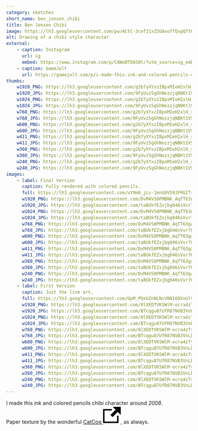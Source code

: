 ```yaml
---
category: sketches
short_name: ben_jensen_chibi
title: Ben Jensen Chibi
image: https://lh3.googleusercontent.com/pw/ACtC-3cef21xZSGAxoffQvpQ7t6Dsjm-oay4SS8zsqVWRsn1ht0aG22CykfBGh3jj_VmaLaJTjKUvlYtbG2Fj9lUJtVnCURib1-ZTRLY3mB7E8NaPPHNE2aymcPW4UQh0Jm9lrXUQ3Or4gbp2IdmYzxVAcGm=w1200-h630-no?authuser=0
alt: Drawing of a chibi style character
external:
    - caption: Instagram
      url: ig
      embed: https://www.instagram.com/p/CAWoBTDAS0t/?utm_source=ig_embed&amp;utm_campaign=loading
    - caption: GameJolt
      url: https://gamejolt.com/p/i-made-this-ink-and-colored-pencils-chibi-character-around-2008-p-dudnjtzh
thumbs:
    w1920_PNG: https://lh3.googleusercontent.com/g2b7yXYxzIBpxMIeH2xlH_sENiIj-3r9xI5ct7kgXkBttN3QZaWgBha0TXt-mzJ6A0ot8KRXaVQpRhxwxnSAGBQduFjWCmr5C2ZgxvXhUPCrICfJ6SiMmcT4NGOdtbx47IO-C_5zsQ=w355
    w1920_JPG: https://lh3.googleusercontent.com/9FyUvz5gGhNezzjqNBKt1V5vtzQfRSkL_71Bh1hcNRHqkbOPv5Hcb9qQr4luMKhFWHIJfn9JgEHGZYK5bTSuEVJF2xyZIxCb5PlYLTpUwyDQ0iE7YVU31NdqoB9jm9x5GH9J3q4dCA=w355
    w1024_PNG: https://lh3.googleusercontent.com/g2b7yXYxzIBpxMIeH2xlH_sENiIj-3r9xI5ct7kgXkBttN3QZaWgBha0TXt-mzJ6A0ot8KRXaVQpRhxwxnSAGBQduFjWCmr5C2ZgxvXhUPCrICfJ6SiMmcT4NGOdtbx47IO-C_5zsQ=w284
    w1024_JPG: https://lh3.googleusercontent.com/9FyUvz5gGhNezzjqNBKt1V5vtzQfRSkL_71Bh1hcNRHqkbOPv5Hcb9qQr4luMKhFWHIJfn9JgEHGZYK5bTSuEVJF2xyZIxCb5PlYLTpUwyDQ0iE7YVU31NdqoB9jm9x5GH9J3q4dCA=w284
    w768_PNG: https://lh3.googleusercontent.com/g2b7yXYxzIBpxMIeH2xlH_sENiIj-3r9xI5ct7kgXkBttN3QZaWgBha0TXt-mzJ6A0ot8KRXaVQpRhxwxnSAGBQduFjWCmr5C2ZgxvXhUPCrICfJ6SiMmcT4NGOdtbx47IO-C_5zsQ=w213
    w768_JPG: https://lh3.googleusercontent.com/9FyUvz5gGhNezzjqNBKt1V5vtzQfRSkL_71Bh1hcNRHqkbOPv5Hcb9qQr4luMKhFWHIJfn9JgEHGZYK5bTSuEVJF2xyZIxCb5PlYLTpUwyDQ0iE7YVU31NdqoB9jm9x5GH9J3q4dCA=w213
    w600_PNG: https://lh3.googleusercontent.com/g2b7yXYxzIBpxMIeH2xlH_sENiIj-3r9xI5ct7kgXkBttN3QZaWgBha0TXt-mzJ6A0ot8KRXaVQpRhxwxnSAGBQduFjWCmr5C2ZgxvXhUPCrICfJ6SiMmcT4NGOdtbx47IO-C_5zsQ=w166
    w600_JPG: https://lh3.googleusercontent.com/9FyUvz5gGhNezzjqNBKt1V5vtzQfRSkL_71Bh1hcNRHqkbOPv5Hcb9qQr4luMKhFWHIJfn9JgEHGZYK5bTSuEVJF2xyZIxCb5PlYLTpUwyDQ0iE7YVU31NdqoB9jm9x5GH9J3q4dCA=w166
    w411_PNG: https://lh3.googleusercontent.com/g2b7yXYxzIBpxMIeH2xlH_sENiIj-3r9xI5ct7kgXkBttN3QZaWgBha0TXt-mzJ6A0ot8KRXaVQpRhxwxnSAGBQduFjWCmr5C2ZgxvXhUPCrICfJ6SiMmcT4NGOdtbx47IO-C_5zsQ=w114
    w411_JPG: https://lh3.googleusercontent.com/9FyUvz5gGhNezzjqNBKt1V5vtzQfRSkL_71Bh1hcNRHqkbOPv5Hcb9qQr4luMKhFWHIJfn9JgEHGZYK5bTSuEVJF2xyZIxCb5PlYLTpUwyDQ0iE7YVU31NdqoB9jm9x5GH9J3q4dCA=w114
    w360_PNG: https://lh3.googleusercontent.com/g2b7yXYxzIBpxMIeH2xlH_sENiIj-3r9xI5ct7kgXkBttN3QZaWgBha0TXt-mzJ6A0ot8KRXaVQpRhxwxnSAGBQduFjWCmr5C2ZgxvXhUPCrICfJ6SiMmcT4NGOdtbx47IO-C_5zsQ=w100
    w360_JPG: https://lh3.googleusercontent.com/9FyUvz5gGhNezzjqNBKt1V5vtzQfRSkL_71Bh1hcNRHqkbOPv5Hcb9qQr4luMKhFWHIJfn9JgEHGZYK5bTSuEVJF2xyZIxCb5PlYLTpUwyDQ0iE7YVU31NdqoB9jm9x5GH9J3q4dCA=w100
    w240_PNG: https://lh3.googleusercontent.com/g2b7yXYxzIBpxMIeH2xlH_sENiIj-3r9xI5ct7kgXkBttN3QZaWgBha0TXt-mzJ6A0ot8KRXaVQpRhxwxnSAGBQduFjWCmr5C2ZgxvXhUPCrICfJ6SiMmcT4NGOdtbx47IO-C_5zsQ=w66
    w240_JPG: https://lh3.googleusercontent.com/9FyUvz5gGhNezzjqNBKt1V5vtzQfRSkL_71Bh1hcNRHqkbOPv5Hcb9qQr4luMKhFWHIJfn9JgEHGZYK5bTSuEVJF2xyZIxCb5PlYLTpUwyDQ0iE7YVU31NdqoB9jm9x5GH9J3q4dCA=w66
images:
    - label: Final Version
      caption: Fully rendered with colored pencils.
      full: https://lh3.googleusercontent.com/vY9m8_jLs-1mnG8VS9JFRGITrnOHPaG4c8p9epvPuGWZKxjrfqY381uNv5-NsVHfXwtFu0j8IiCasH76HB4Iwt5FUpLQgQ6k-twBk2KEbKIsEgoSKdbNBgEbQ209FN5JKFrrmkgjDg=w1080-h1080
      w1920_PNG: https://lh3.googleusercontent.com/DvM4VS0PMBNK_AqTT63gauZCmFtPrsjZufmCy8dbkXVLO2myh-iXavXkVshSfUl86ppWOPFsQjBAyTgTwTtICWRXrDlA-Ao4NgHAdBtH8NQnwtJeqtb11fPMK6gExb5Lu_0gE04CGg=w850
      w1920_JPG: https://lh3.googleusercontent.com/taBUkfEZxjbg046sVvr70j_oJLn23CZkwcvnge_Z0O6IbH_28-cf7N-st748H36NWdh9EISF9ugsQa6D5937ii_h8S_fEk_MdIZT9Az-04gnHTpDAOdp0-3mY14wQqsfBKxBJRuhag=w850
      w1024_PNG: https://lh3.googleusercontent.com/DvM4VS0PMBNK_AqTT63gauZCmFtPrsjZufmCy8dbkXVLO2myh-iXavXkVshSfUl86ppWOPFsQjBAyTgTwTtICWRXrDlA-Ao4NgHAdBtH8NQnwtJeqtb11fPMK6gExb5Lu_0gE04CGg=w711
      w1024_JPG: https://lh3.googleusercontent.com/taBUkfEZxjbg046sVvr70j_oJLn23CZkwcvnge_Z0O6IbH_28-cf7N-st748H36NWdh9EISF9ugsQa6D5937ii_h8S_fEk_MdIZT9Az-04gnHTpDAOdp0-3mY14wQqsfBKxBJRuhag=w711
      w768_PNG: https://lh3.googleusercontent.com/DvM4VS0PMBNK_AqTT63gauZCmFtPrsjZufmCy8dbkXVLO2myh-iXavXkVshSfUl86ppWOPFsQjBAyTgTwTtICWRXrDlA-Ao4NgHAdBtH8NQnwtJeqtb11fPMK6gExb5Lu_0gE04CGg=w533
      w768_JPG: https://lh3.googleusercontent.com/taBUkfEZxjbg046sVvr70j_oJLn23CZkwcvnge_Z0O6IbH_28-cf7N-st748H36NWdh9EISF9ugsQa6D5937ii_h8S_fEk_MdIZT9Az-04gnHTpDAOdp0-3mY14wQqsfBKxBJRuhag=w533
      w600_PNG: https://lh3.googleusercontent.com/DvM4VS0PMBNK_AqTT63gauZCmFtPrsjZufmCy8dbkXVLO2myh-iXavXkVshSfUl86ppWOPFsQjBAyTgTwTtICWRXrDlA-Ao4NgHAdBtH8NQnwtJeqtb11fPMK6gExb5Lu_0gE04CGg=w416
      w600_JPG: https://lh3.googleusercontent.com/taBUkfEZxjbg046sVvr70j_oJLn23CZkwcvnge_Z0O6IbH_28-cf7N-st748H36NWdh9EISF9ugsQa6D5937ii_h8S_fEk_MdIZT9Az-04gnHTpDAOdp0-3mY14wQqsfBKxBJRuhag=w416
      w411_PNG: https://lh3.googleusercontent.com/DvM4VS0PMBNK_AqTT63gauZCmFtPrsjZufmCy8dbkXVLO2myh-iXavXkVshSfUl86ppWOPFsQjBAyTgTwTtICWRXrDlA-Ao4NgHAdBtH8NQnwtJeqtb11fPMK6gExb5Lu_0gE04CGg=w285
      w411_JPG: https://lh3.googleusercontent.com/taBUkfEZxjbg046sVvr70j_oJLn23CZkwcvnge_Z0O6IbH_28-cf7N-st748H36NWdh9EISF9ugsQa6D5937ii_h8S_fEk_MdIZT9Az-04gnHTpDAOdp0-3mY14wQqsfBKxBJRuhag=w285
      w360_PNG: https://lh3.googleusercontent.com/DvM4VS0PMBNK_AqTT63gauZCmFtPrsjZufmCy8dbkXVLO2myh-iXavXkVshSfUl86ppWOPFsQjBAyTgTwTtICWRXrDlA-Ao4NgHAdBtH8NQnwtJeqtb11fPMK6gExb5Lu_0gE04CGg=w250
      w360_JPG: https://lh3.googleusercontent.com/taBUkfEZxjbg046sVvr70j_oJLn23CZkwcvnge_Z0O6IbH_28-cf7N-st748H36NWdh9EISF9ugsQa6D5937ii_h8S_fEk_MdIZT9Az-04gnHTpDAOdp0-3mY14wQqsfBKxBJRuhag=w250
      w240_PNG: https://lh3.googleusercontent.com/DvM4VS0PMBNK_AqTT63gauZCmFtPrsjZufmCy8dbkXVLO2myh-iXavXkVshSfUl86ppWOPFsQjBAyTgTwTtICWRXrDlA-Ao4NgHAdBtH8NQnwtJeqtb11fPMK6gExb5Lu_0gE04CGg=w166
      w240_JPG: https://lh3.googleusercontent.com/taBUkfEZxjbg046sVvr70j_oJLn23CZkwcvnge_Z0O6IbH_28-cf7N-st748H36NWdh9EISF9ugsQa6D5937ii_h8S_fEk_MdIZT9Az-04gnHTpDAOdp0-3mY14wQqsfBKxBJRuhag=w166
    - label: First Version
      caption: Just the line art.
      full: https://lh3.googleusercontent.com/UpM_PQxbZnNLNcVBNI60XxUlVUA_g02QIhXyCVKqNCwixCErHvAcEmz0BgFdfsvrxXtl2wVdA2cVHm-77BsLqdpIh-bHnlOjtyPg6hpWgr9VQSIWx7St19i6sGFJXWWDzqbXKbAvpA=w1080-h1080
      w1920_PNG: https://lh3.googleusercontent.com/8lXEDTVKSWlM-ocra4zTybqWUOA7DjG_ErE-Q9b56-tyWn9q4Wwb1iwqfZ11IeVU2Iy2zLsSxSg3md8dpuSEmdDHBNSIbhMH7I3S-fbXx2wzJzp1tG5sESUnwV1emjR9Kivu28iNBA=w850
      w1920_JPG: https://lh3.googleusercontent.com/BTcqgu87UfR87NVB3VnLDh9Vi0mT8BoracZkL8LiZqD8EWpaAqwJsDZM_ZxM-qf2RG0fkFOqsFYWA3el-w4cO2kCppJhOWSQBN0DPgZEmeyrtybYsXXiKI4m9C95QyoKSxWriMuTPw=w850
      w1024_PNG: https://lh3.googleusercontent.com/8lXEDTVKSWlM-ocra4zTybqWUOA7DjG_ErE-Q9b56-tyWn9q4Wwb1iwqfZ11IeVU2Iy2zLsSxSg3md8dpuSEmdDHBNSIbhMH7I3S-fbXx2wzJzp1tG5sESUnwV1emjR9Kivu28iNBA=w711
      w1024_JPG: https://lh3.googleusercontent.com/BTcqgu87UfR87NVB3VnLDh9Vi0mT8BoracZkL8LiZqD8EWpaAqwJsDZM_ZxM-qf2RG0fkFOqsFYWA3el-w4cO2kCppJhOWSQBN0DPgZEmeyrtybYsXXiKI4m9C95QyoKSxWriMuTPw=w711
      w768_PNG: https://lh3.googleusercontent.com/8lXEDTVKSWlM-ocra4zTybqWUOA7DjG_ErE-Q9b56-tyWn9q4Wwb1iwqfZ11IeVU2Iy2zLsSxSg3md8dpuSEmdDHBNSIbhMH7I3S-fbXx2wzJzp1tG5sESUnwV1emjR9Kivu28iNBA=w533
      w768_JPG: https://lh3.googleusercontent.com/BTcqgu87UfR87NVB3VnLDh9Vi0mT8BoracZkL8LiZqD8EWpaAqwJsDZM_ZxM-qf2RG0fkFOqsFYWA3el-w4cO2kCppJhOWSQBN0DPgZEmeyrtybYsXXiKI4m9C95QyoKSxWriMuTPw=w533
      w600_PNG: https://lh3.googleusercontent.com/8lXEDTVKSWlM-ocra4zTybqWUOA7DjG_ErE-Q9b56-tyWn9q4Wwb1iwqfZ11IeVU2Iy2zLsSxSg3md8dpuSEmdDHBNSIbhMH7I3S-fbXx2wzJzp1tG5sESUnwV1emjR9Kivu28iNBA=w416
      w600_JPG: https://lh3.googleusercontent.com/BTcqgu87UfR87NVB3VnLDh9Vi0mT8BoracZkL8LiZqD8EWpaAqwJsDZM_ZxM-qf2RG0fkFOqsFYWA3el-w4cO2kCppJhOWSQBN0DPgZEmeyrtybYsXXiKI4m9C95QyoKSxWriMuTPw=w416
      w411_PNG: https://lh3.googleusercontent.com/8lXEDTVKSWlM-ocra4zTybqWUOA7DjG_ErE-Q9b56-tyWn9q4Wwb1iwqfZ11IeVU2Iy2zLsSxSg3md8dpuSEmdDHBNSIbhMH7I3S-fbXx2wzJzp1tG5sESUnwV1emjR9Kivu28iNBA=w285
      w411_JPG: https://lh3.googleusercontent.com/BTcqgu87UfR87NVB3VnLDh9Vi0mT8BoracZkL8LiZqD8EWpaAqwJsDZM_ZxM-qf2RG0fkFOqsFYWA3el-w4cO2kCppJhOWSQBN0DPgZEmeyrtybYsXXiKI4m9C95QyoKSxWriMuTPw=w285
      w360_PNG: https://lh3.googleusercontent.com/8lXEDTVKSWlM-ocra4zTybqWUOA7DjG_ErE-Q9b56-tyWn9q4Wwb1iwqfZ11IeVU2Iy2zLsSxSg3md8dpuSEmdDHBNSIbhMH7I3S-fbXx2wzJzp1tG5sESUnwV1emjR9Kivu28iNBA=w250
      w360_JPG: https://lh3.googleusercontent.com/BTcqgu87UfR87NVB3VnLDh9Vi0mT8BoracZkL8LiZqD8EWpaAqwJsDZM_ZxM-qf2RG0fkFOqsFYWA3el-w4cO2kCppJhOWSQBN0DPgZEmeyrtybYsXXiKI4m9C95QyoKSxWriMuTPw=w250
      w240_PNG: https://lh3.googleusercontent.com/8lXEDTVKSWlM-ocra4zTybqWUOA7DjG_ErE-Q9b56-tyWn9q4Wwb1iwqfZ11IeVU2Iy2zLsSxSg3md8dpuSEmdDHBNSIbhMH7I3S-fbXx2wzJzp1tG5sESUnwV1emjR9Kivu28iNBA=w166
      w240_JPG: https://lh3.googleusercontent.com/BTcqgu87UfR87NVB3VnLDh9Vi0mT8BoracZkL8LiZqD8EWpaAqwJsDZM_ZxM-qf2RG0fkFOqsFYWA3el-w4cO2kCppJhOWSQBN0DPgZEmeyrtybYsXXiKI4m9C95QyoKSxWriMuTPw=w166
---
```


I made this ink and colored pencils chibi character around *2008*.  
Paper texture by the wonderful [CatCoq <img src="/assets/images/icons/external.svg" alt="External Link" class="external-icon">](https://www.instagram.com/catcoq/), as always.
